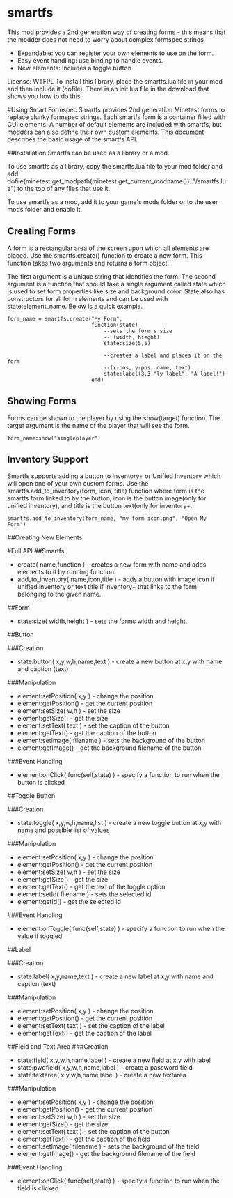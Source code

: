 smartfs
=======

This mod provides a 2nd generation way of creating forms - this means that the modder does not need to worry about complex formspec strings

* Expandable: you can register your own elements to use on the form.
* Easy event handling: use binding to handle events.
* New elements: Includes a toggle button

License: WTFPL
To install this library, place the smartfs.lua file in your mod and then include it (dofile).
There is an init.lua file in the download that shows you how to do this.

#Using Smart Formspec
Smartfs provides 2nd generation Minetest forms to replace clunky formspec strings. Each smartfs form is a container filled with GUI elements. A number of default elements are included with smartfs, but modders can also define their own custom elements. This document describes the basic usage of the smartfs API.

##Installation
Smartfs can be used as a library or a mod.

To use smartfs as a library, copy the smartfs.lua file to your mod folder and add
    dofile(minetest.get\_modpath(minetest.get\_current\_modname()).."/smartfs.lua")
to the top of any files that use it.

To use smartfs as a mod, add it to your game's mods folder or to the user mods folder and enable it.

## Creating Forms
A form is a rectangular area of the screen upon which all elements are placed. Use the smartfs.create() function to create a new form. This function takes two arguments and returns a form object.

The first argument is a unique string that identifies the form. The second argument is a function that should take a single argument called state which is used to set form properties like size and background color. State also has constructors for all form elements and can be used with state:element_name. Below is a quick example.

    form_name = smartfs.create("My Form",
                               function(state)
                                   --sets the form's size
                                   -- (width, hieght)
                                   state:size(5,5)

                                   --creates a label and places it on the form
                                   --(x-pos, y-pos, name, text)
                                   state:label(3,3,"ly label", "A label!")
                               end)
## Showing Forms
Forms can be shown to the player by using the show(target) function. The target argument is the name of the player that will see the form.

    form_name:show("singleplayer")

## Inventory Support
Smartfs supports adding a button to Inventory+ or Unified Inventory which will open one of your own custom forms. Use the smartfs.add\_to\_inventory(form, icon, title) function where form is the smartfs form linked to by the button, icon is the button image(only for unified inventory), and title is the button text(only for inventory+.

    smartfs.add_to_inventory(form_name, "my form icon.png", "Open My Form")

##Creating New Elements

#Full API
##Smartfs

* create( name,function ) - creates a new form with name and adds elements to it by running function.
* add\_to\_inventory( name,icon,title ) - adds a button with image icon if unified inventory or text title if inventory+ that links to the form belonging to the given name.

##Form

* state:size( width,height ) - sets the forms width and height.

##Button

###Creation

* state:button( x,y,w,h,name,text ) - create a new button at x,y with name and caption (text)

###Manipulation

* element:setPosition( x,y ) - change the position
* element:getPosition() - get the current position
* element:setSize( w,h ) - set the size
* element:getSize() - get the size
* element:setText( text ) - set the caption of the button
* element:getText() - get the caption of the button
* element:setImage( filename ) - sets the background of the button
* element:getImage() - get the background filename of the button

###Event Handling

* element:onClick( func(self,state) ) - specify a function to run when the button is clicked

##Toggle Button

###Creation

* state:toggle( x,y,w,h,name,list ) - create a new toggle button at x,y with name and possible list of values

###Manipulation

* element:setPosition( x,y ) - change the position
* element:getPosition() - get the current position
* element:setSize( w,h ) - set the size
* element:getSize() - get the size
* element:getText() - get the text of the toggle option
* element:setId( filename ) - sets the selected id
* element:getId() - get the selected id

###Event Handling

* element:onToggle( func(self,state) ) - specify a function to run when the value if toggled

##Label

###Creation

* state:label( x,y,name,text ) - create a new label at x,y with name and caption (text)

###Manipulation

* element:setPosition( x,y ) - change the position
* element:getPosition() - get the current position
* element:setText( text ) - set the caption of the label
* element:getText() - get the caption of the label

##Field and Text Area
###Creation

* state:field( x,y,w,h,name,label ) - create a new field at x,y with label
* state:pwdfield( x,y,w,h,name,label ) - create a password field
* state:textarea( x,y,w,h,name,label ) - create a new textarea

###Manipulation

* element:setPosition( x,y ) - change the position
* element:getPosition() - get the current position
* element:setSize( w,h ) - set the size
* element:getSize() - get the size
* element:setText( text ) - set the caption of the button
* element:getText() - get the caption of the field
* element:setImage( filename ) - sets the background of the field
* element:getImage() - get the background filename of the field

###Event Handling

* element:onClick( func(self,state) ) - specify a function to run when the field is clicked
